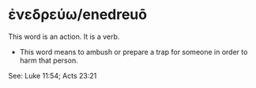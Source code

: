 # ἐνεδρεύω/enedreuō 
This word is an action. It is a verb.

* This word means to ambush or prepare a trap for someone in order to harm that person. 

See: Luke 11:54; Acts 23:21
